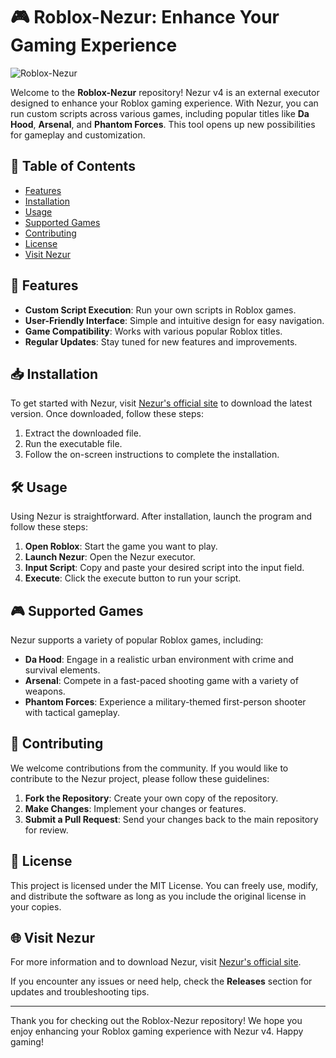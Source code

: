 # 🎮 Roblox-Nezur: Enhance Your Gaming Experience

![Roblox-Nezur](https://img.shields.io/badge/Roblox-Nezur-v4-blue)

Welcome to the **Roblox-Nezur** repository! Nezur v4 is an external executor designed to enhance your Roblox gaming experience. With Nezur, you can run custom scripts across various games, including popular titles like **Da Hood**, **Arsenal**, and **Phantom Forces**. This tool opens up new possibilities for gameplay and customization.

## 🚀 Table of Contents

- [Features](#features)
- [Installation](#installation)
- [Usage](#usage)
- [Supported Games](#supported-games)
- [Contributing](#contributing)
- [License](#license)
- [Visit Nezur](#visit-nezur)

## 🌟 Features

- **Custom Script Execution**: Run your own scripts in Roblox games.
- **User-Friendly Interface**: Simple and intuitive design for easy navigation.
- **Game Compatibility**: Works with various popular Roblox titles.
- **Regular Updates**: Stay tuned for new features and improvements.

## 📥 Installation

To get started with Nezur, visit [Nezur's official site](https://nezur.app) to download the latest version. Once downloaded, follow these steps:

1. Extract the downloaded file.
2. Run the executable file.
3. Follow the on-screen instructions to complete the installation.

## 🛠️ Usage

Using Nezur is straightforward. After installation, launch the program and follow these steps:

1. **Open Roblox**: Start the game you want to play.
2. **Launch Nezur**: Open the Nezur executor.
3. **Input Script**: Copy and paste your desired script into the input field.
4. **Execute**: Click the execute button to run your script.

## 🎮 Supported Games

Nezur supports a variety of popular Roblox games, including:

- **Da Hood**: Engage in a realistic urban environment with crime and survival elements.
- **Arsenal**: Compete in a fast-paced shooting game with a variety of weapons.
- **Phantom Forces**: Experience a military-themed first-person shooter with tactical gameplay.

## 🤝 Contributing

We welcome contributions from the community. If you would like to contribute to the Nezur project, please follow these guidelines:

1. **Fork the Repository**: Create your own copy of the repository.
2. **Make Changes**: Implement your changes or features.
3. **Submit a Pull Request**: Send your changes back to the main repository for review.

## 📄 License

This project is licensed under the MIT License. You can freely use, modify, and distribute the software as long as you include the original license in your copies.

## 🌐 Visit Nezur

For more information and to download Nezur, visit [Nezur's official site](https://nezur.app). 

If you encounter any issues or need help, check the **Releases** section for updates and troubleshooting tips.

---

Thank you for checking out the Roblox-Nezur repository! We hope you enjoy enhancing your Roblox gaming experience with Nezur v4. Happy gaming!